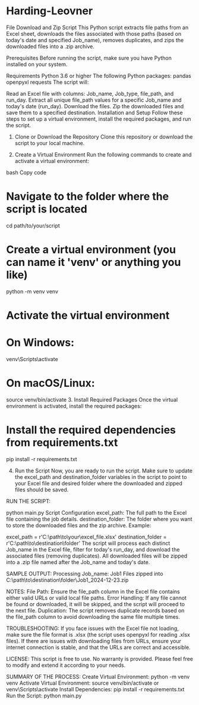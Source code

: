 # Harding-Leovner

File Download and Zip Script
This Python script extracts file paths from an Excel sheet, downloads the files associated with those paths (based on today's date and specified Job_name), removes duplicates, and zips the downloaded files into a .zip archive.

Prerequisites
Before running the script, make sure you have Python installed on your system.

Requirements
Python 3.6 or higher
The following Python packages:
pandas
openpyxl
requests
The script will:

Read an Excel file with columns: Job_name, Job_type, file_path, and run_day.
Extract all unique file_path values for a specific Job_name and today's date (run_day).
Download the files.
Zip the downloaded files and save them to a specified destination.
Installation and Setup
Follow these steps to set up a virtual environment, install the required packages, and run the script.

1. Clone or Download the Repository
Clone this repository or download the script to your local machine.

2. Create a Virtual Environment
Run the following commands to create and activate a virtual environment:

bash
Copy code
# Navigate to the folder where the script is located
cd path/to/your/script

# Create a virtual environment (you can name it 'venv' or anything you like)
python -m venv venv

# Activate the virtual environment
# On Windows:
venv\Scripts\activate
# On macOS/Linux:
source venv/bin/activate
3. Install Required Packages
Once the virtual environment is activated, install the required packages:

# Install the required dependencies from requirements.txt
pip install -r requirements.txt

4. Run the Script
Now, you are ready to run the script. Make sure to update the excel_path and destination_folder variables in the script to point to your Excel file and desired folder where the downloaded and zipped files should be saved.

RUN THE SCRIPT:

python main.py
Script Configuration
excel_path: The full path to the Excel file containing the job details.
destination_folder: The folder where you want to store the downloaded files and the zip archive.
Example:

excel_path = r'C:\path\to\your\excel_file.xlsx'
destination_folder = r'C:\path\to\destination\folder'
The script will process each distinct Job_name in the Excel file, filter for today's run_day, and download the associated files (removing duplicates). All downloaded files will be zipped into a .zip file named after the Job_name and today's date.


SAMPLE OUTPUT:
Processing Job_name: Job1
Files zipped into C:\path\to\destination\folder\Job1_2024-12-23.zip



NOTES:
File Path: Ensure the file_path column in the Excel file contains either valid URLs or valid local file paths.
Error Handling: If any file cannot be found or downloaded, it will be skipped, and the script will proceed to the next file.
Duplication: The script removes duplicate records based on the file_path column to avoid downloading the same file multiple times.

TROUBLESHOOTING:
If you face issues with the Excel file not loading, make sure the file format is .xlsx (the script uses openpyxl for reading .xlsx files).
If there are issues with downloading files from URLs, ensure your internet connection is stable, and that the URLs are correct and accessible.

LICENSE:
This script is free to use. No warranty is provided. Please feel free to modify and extend it according to your needs.

SUMMARY OF THE PROCESS:
Create Virtual Environment: python -m venv venv
Activate Virtual Environment: source venv/bin/activate or venv\Scripts\activate
Install Dependencies: pip install -r requirements.txt
Run the Script: python main.py
